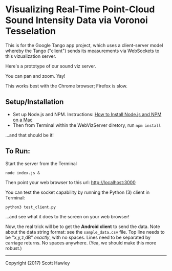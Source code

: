 

# Visualizing Real-Time Point-Cloud Sound Intensity Data via Voronoi Tesselation

This is for the Google Tango app project, which uses a client-server model whereby the Tango ("client")
sends its measurements via WebSockets to this vizualization server.

Here's a prototype of our sound viz server.

You can pan and zoom. Yay!

This works best with the Chrome browser; Firefox is slow.


## Setup/Installation


* Set up Node.js and NPM.  Instructions: [How to Install Node.js and NPM on a Mac](http://blog.teamtreehouse.com/install-node-js-npm-mac)
* Then from Terminal within the WebVizServer diretory, run `npm install` 

...and that should be it!


## To Run:

Start the server from the Terminal

	node index.js &
	
Then point your web browser to this url: <http://localhost:3000>


You can test the socket capability by running the Python (3) client in Terminal:

	python3 test_client.py

...and see what it does to the screen on your web browser!  

Now, the real trick will be to get the **Android client** to send the data.  Note about the data string format: see the `sample_data.csv` file.  Top line needs to be "x,y,z,dB" *exactly*, with no spaces.  Lines need to be separated by carriage returns. No spaces anywhere.  (Yea, we should make this more robust.)
<hr>
Copyright (2017) Scott Hawley

